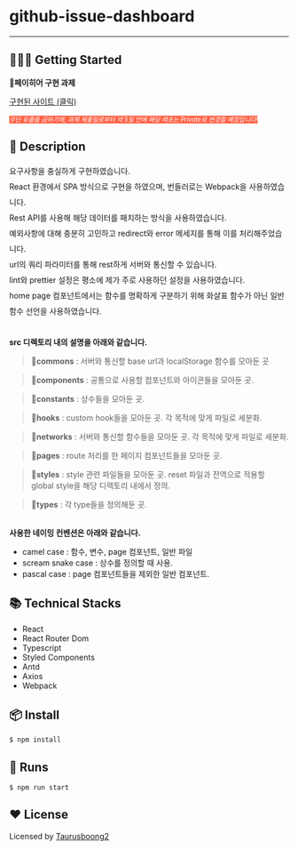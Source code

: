 # github-issue-dashboard

---

## 💁🏻‍♂️ Getting Started

<b>📁페이히어 구현 과제</b>

[구현된 사이트 (클릭)](https://github-issue-dashboard-ten.vercel.app/)

<i style="color:white; background-color:tomato; font-size:80%">무단 유출을 금하기에, 과제 제출일로부터 약 5일 안에 해당 레포는 Private로 변경할 예정입니다!</i>

## 📃 Description

<div style='line-height: 2'>
요구사항을 충실하게 구현하였습니다.
<br>
React 환경에서 SPA 방식으로 구현을 하였으며, 번들러로는 Webpack을 사용하였습니다.
<br>
Rest API를 사용해 해당 데이터를 패치하는 방식을 사용하였습니다.
<br>
예외사항에 대해 충분히 고민하고 redirect와 error 메세지를 통해 이를 처리해주었습니다.
<br>
url의 쿼리 파라미터를 통해 rest하게 서버와 통신할 수 있습니다.
<br>
lint와 prettier 설정은 평소에 제가 주로 사용하던 설정을 사용하였습니다.
<br>
home page 컴포넌트에서는 함수를 명확하게 구분하기 위해 화살표 함수가 아닌 일반 함수 선언을 사용하였습니다.
<br>
</div>

<br>

<b>src 디렉토리 내의 설명을 아래와 같습니다.</b>

> <b>📁commons</b> : 서버와 통신할 base url과 localStorage 함수를 모아둔 곳

> <b>📁components</b> : 공통으로 사용할 컴포넌트와 아이콘들을 모아둔 곳.

> <b>📁constants</b> : 상수들을 모아둔 곳.

> <b>📁hooks</b> : custom hook들을 모아둔 곳. 각 목적에 맞게 파일로 세분화.

> <b>📁networks</b> : 서버와 통신할 함수들을 모아둔 곳. 각 목적에 맞게 파일로 세분화.

> <b>📁pages</b> : route 처리를 한 페이지 컴포넌트들을 모아둔 곳.

> <b>📁styles</b> : style 관련 파일들을 모아둔 곳. reset 파일과 전역으로 적용할 global style을 해당 디렉토리 내에서 정의.

> <b>📁types</b> : 각 type들을 정의해둔 곳.

<br>
<b>사용한 네이밍 컨벤션은 아래와 같습니다.</b>

- camel case : 함수, 변수, page 컴포넌트, 일반 파일
- scream snake case : 상수를 정의할 때 사용.
- pascal case : page 컴포넌트들을 제외한 일반 컴포넌트.

## 📚 Technical Stacks

- React
- React Router Dom
- Typescript
- Styled Components
- Antd
- Axios
- Webpack

## 📦 Install

```shell
$ npm install
```

## 🔨 Runs

```shell
$ npm run start
```

## ❤️ License

Licensed by [Taurusboong2](https://github.com/taurusboong2)
